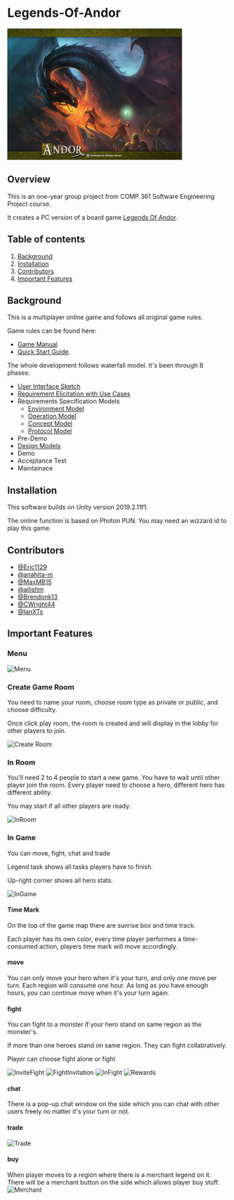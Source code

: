 # Legends-Of-Andor

<img src="https://raw.githubusercontent.com/Eric1129/Legends-Of-Andor/Re-format/AndorAssets/Andor_HP_Art_07_01.jpg" width="400" height="300">

## Overview
This is an one-year group project from COMP 361 Software Engineering Project course.

It creates a PC version of a board game [Legends Of Andor](http://legendsofandor.com). 

## Table of contents
1. [Background](#background)
2. [Installation](#installation)
3. [Contributors](#contributors)
4. [Important Features](#important-features)

## Background
This is a multiplayer online game and follows all original game rules.

Game rules can be found here: 

- [Game Manual](AndorAssets/Andor_Manual.pdf)
- [Quick Start Guide](AndorAssets/Andor_QuickStart.pdf).

The whole development follows waterfall model. It's been through 8 phases:

- [User Interface Sketch](Milestones/M1_UI_Sketch.pdf)
- [Requirement Elicitation with Use Cases](Milestones/M2_Use_Cases.pdf)
- Requirements Specification Models 
  - [Environment Model](Milestones/M3_Environment_Model.pdf)
  - [Operation Model](Milestones/M3_Operation_Model.pdf)
  - [Concept Model](Milestones/M3_Concept_Model.pdf)
  - [Protocol Model](Milestones/M3_Protocol_Model.jucm)
- Pre-Demo
- [Design Models](Milestones/M5_Design_Models.zip)
- Demo
- Acceptance Test
- Maintainace

## Installation
This software builds on Unity version 2019.2.11f1.

The online function is based on Photon PUN. You may need an wizzard id to play this game. 

## Contributors
- [@Eric1129](https://github.com/Eric1129) 
- [@anahita-m](https://github.com/anahita-m)
- [@MaxMB15](https://github.com/MaxMB15)
- [@ailishm](https://github.com/ailishm)
- [@Brendonk13](https://github.com/Brendonk13)
- [@CWright44](https://github.com/CWright44)
- [@IanXTs](https://github.com/IanXTs)

## Important Features

### Menu

![Menu](https://github.com/Eric1129/Legends-Of-Andor/raw/master/AndorAssets/MenuScene.png)

### Create Game Room

You need to name your room, choose room type as private or public, and choose difficulty. 

Once click play room, the room is created and will display in the lobby for other players to join.

![Create Room](./AndorAssets/CreateRoomScene.png)

### In Room

You'll need 2 to 4 people to start a new game. You have to wait until other player join the room. Every player need to choose a hero, different hero has different ability.

You may start if all other players are ready.

![InRoom](https://github.com/Eric1129/Legends-Of-Andor/raw/master/AndorAssets/InRoom.png)

### In Game

You can move, fight, chat and trade 

Legend task shows all tasks players have to finish. 

Up-right corner shows all hero stats. 

![InGame](https://github.com/Eric1129/Legends-Of-Andor/raw/master/AndorAssets/TimeMark.png)

#### Time Mark

On the top of the game map there are sunrise box and time track. 

Each player has its own color, every time player performes a time-consumed action, players time mark will move accordingly.

#### move

You can only move your hero when it's your turn, and only one move per turn. Each region will consume one hour.
As long as you have enough hours, you can continue move when it's your turn again. 

#### fight

You can fight to a monster if your hero stand on same region as the monster's. 

If more than one heroes stand on same region. They can fight collabratively.

Player can choose fight alone or fight 

![InviteFight](AndorAssets/InviteFight.png)
![FightInvitation](AndorAssets/FightInvitation.png)
![InFight](AndorAssets/InFight.png)
![Rewards](AndorAssets/Rewards.png)

#### chat

There is a pop-up chat window on the side which you can chat with other users freely no matter it's your turn or not. 

#### trade

![Trade](AndorAssets/Trade.png)

#### buy

When player moves to a region where there is a merchant legend on it. There will be a merchant button on the side which allows player buy stuff.
![Merchant](AndorAssets/Merchant.png)
